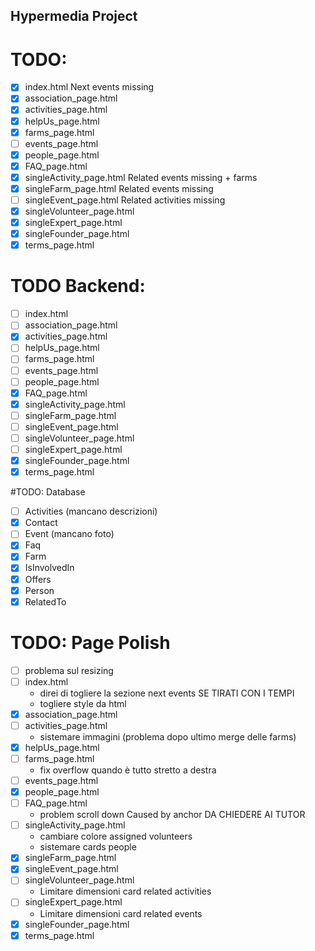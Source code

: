 ## Hypermedia Project

# TODO:
- [x] index.html                Next events missing
- [x] association_page.html
- [x] activities_page.html
- [x] helpUs_page.html
- [x] farms_page.html
- [ ] events_page.html
- [x] people_page.html
- [x] FAQ_page.html            
- [x] singleActivity_page.html  Related events missing + farms
- [x] singleFarm_page.html      Related events missing
- [ ] singleEvent_page.html     Related activities missing
- [x] singleVolunteer_page.html
- [x] singleExpert_page.html
- [x] singleFounder_page.html
- [x] terms_page.html

# TODO Backend:
- [ ] index.html               
- [ ] association_page.html
- [x] activities_page.html
- [ ] helpUs_page.html
- [ ] farms_page.html
- [ ] events_page.html
- [ ] people_page.html
- [x] FAQ_page.html
- [x] singleActivity_page.html
- [ ] singleFarm_page.html
- [ ] singleEvent_page.html
- [ ] singleVolunteer_page.html
- [ ] singleExpert_page.html
- [x] singleFounder_page.html
- [x] terms_page.html

#TODO: Database
- [ ] Activities (mancano descrizioni)
- [x] Contact
- [ ] Event (mancano foto)
- [x] Faq
- [x] Farm
- [x] IsInvolvedIn
- [x] Offers
- [x] Person
- [x] RelatedTo

# TODO: Page Polish
- [ ] problema sul resizing
- [ ] index.html
    - direi di togliere la sezione next events SE TIRATI CON I TEMPI
    - togliere style da html
- [x] association_page.html
- [ ] activities_page.html
    - sistemare immagini (problema dopo ultimo merge delle farms)
- [x] helpUs_page.html
- [ ] farms_page.html
    - fix overflow quando è tutto stretto a destra
- [ ] events_page.html
- [x] people_page.html
- [ ] FAQ_page.html                 
    - problem scroll down  Caused by anchor DA CHIEDERE AI TUTOR
- [ ] singleActivity_page.html      
    - cambiare colore assigned volunteers
    - sistemare cards people
- [x] singleFarm_page.html
- [x] singleEvent_page.html
- [ ] singleVolunteer_page.html 
    - Limitare dimensioni card related activities
- [ ] singleExpert_page.html
    - Limitare dimensioni card related events
- [x] singleFounder_page.html 
- [x] terms_page.html